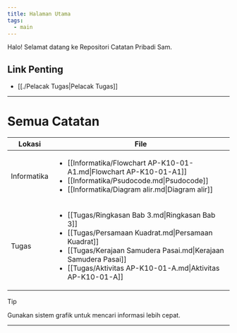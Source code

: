 ```yaml
---
title: Halaman Utama
tags:
  - main
---
```

Halo! Selamat datang ke Repositori Catatan Pribadi Sam.
## Link Penting
- [[./Pelacak Tugas|Pelacak Tugas]]
---
# Semua Catatan
| Lokasi      | File                                                                                                                                                                                                                                                                  |
| ----------- | --------------------------------------------------------------------------------------------------------------------------------------------------------------------------------------------------------------------------------------------------------------------- |
| Informatika | <ul><li>[[Informatika/Flowchart AP-K10-01-A1.md\|Flowchart AP-K10-01-A1]]</li><li>[[Informatika/Psudocode.md\|Psudocode]]</li><li>[[Informatika/Diagram alir.md\|Diagram alir]]</li></ul>                                                                          |
| Tugas       | <ul><li>[[Tugas/Ringkasan Bab 3.md\|Ringkasan Bab 3]]</li><li>[[Tugas/Persamaan Kuadrat.md\|Persamaan Kuadrat]]</li><li>[[Tugas/Kerajaan Samudera Pasai.md\|Kerajaan Samudera Pasai]]</li><li>[[Tugas/Aktivitas AP-K10-01-A.md\|Aktivitas AP-K10-01-A]]</li></ul> |


> [!tip]
> Gunakan sistem grafik untuk mencari informasi lebih cepat.

---